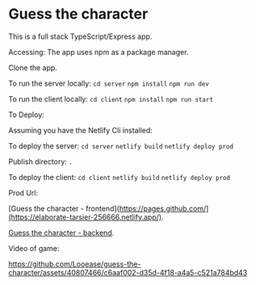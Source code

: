 # Guess the  character

This is a full stack TypeScript/Express app.

Accessing:
The app uses npm as a package manager.

Clone the app.

To run the server locally: `cd server` `npm install` `npm run dev`

To run the client locally: `cd client` `npm install` `npm run start`

To Deploy:

Assuming you have the Netlify Cli installed:

To deploy the server: `cd server` `netlify build` `netlify deploy prod` 

Publish directory: `.`

To deploy the client: `cd client` `netlify build` `netlify deploy prod`

Prod Url:

[Guess the character - frontend](https://pages.github.com/](https://elaborate-tarsier-256666.netlify.app/).

[Guess the character - backend](https://darling-choux-63e4e8.netlify.app/.netlify/functions/express/).

Video of game: 



https://github.com/Looease/guess-the-character/assets/40807466/c6aaf002-d35d-4f18-a4a5-c521a784bd43


